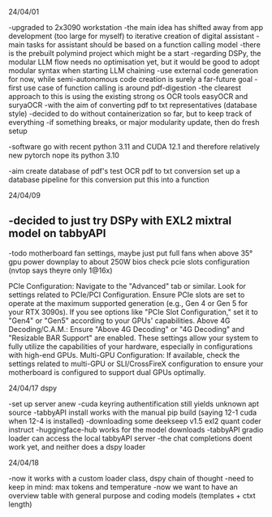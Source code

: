 24/04/01

-upgraded to 2x3090 workstation
-the main idea has shifted away from app development (too large for myself) to iterative creation of digital assistant
-main tasks for assistant should be based on a function calling model
-there is the prebuilt polymind project which might be a start
-regarding DSPy, the modular LLM flow needs no optimisation yet, but it would be good to adopt modular syntax when starting LLM chaining
-use external code generation for now, while semi-autonomous code creation is surely a far-future goal
-first use case of function calling is around pdf-digestion
-the clearest approach to this is using the existing strong os OCR tools easyOCR and suryaOCR
-with the aim of converting pdf to txt representatives (database style)
-decided to do without containerization so far, but to keep track of everything
-if something breaks, or major modularity update, then do fresh setup

-software
go with recent python 3.11 and CUDA 12.1 and therefore relatively new pytorch
nope its python 3.10

-aim
create database of pdf's
test OCR pdf to txt conversion
set up a database pipeline for this conversion
put this into a function

24/04/09

-decided to just try DSPy with EXL2 mixtral model on tabbyAPI
-

-todo
motherboard fan settings, maybe just put full fans when above 35°
gpu power downplay to about 250W
bios check pcie slots configuration (nvtop says theyre only 1@16x)

PCIe Configuration: Navigate to the "Advanced" tab or similar. Look for settings related to PCIe/PCI Configuration. Ensure PCIe slots are set to operate at the maximum supported generation (e.g., Gen 4 or Gen 5 for your RTX 3090s). If you see options like "PCIe Slot Configuration," set it to "Gen4" or "Gen5" according to your GPUs' capabilities.
Above 4G Decoding/C.A.M.: Ensure "Above 4G Decoding" or "4G Decoding" and "Resizable BAR Support" are enabled. These settings allow your system to fully utilize the capabilities of your hardware, especially in configurations with high-end GPUs.
Multi-GPU Configuration: If available, check the settings related to multi-GPU or SLI/CrossFireX configuration to ensure your motherboard is configured to support dual GPUs optimally.

24/04/17
dspy

-set up server anew
-cuda keyring authentification still yields unknown apt source
-tabbyAPI install works with the manual pip build (saying 12-1 cuda when 12-4 is installed)
-downloading some deekseep v1.5 exl2 quant coder instruct
-huggingface-hub works for the model downloads
-tabbyAPI gradio loader can access the local tabbyAPI server
-the chat completions doent work yet, and neither does a dspy loader

24/04/18

-now it works with a custom loader class, dspy chain of thought
-need to keep in mind: max tokens and temperature
-now we want to have an overview table with general purpose and coding models
(templates + ctxt length)